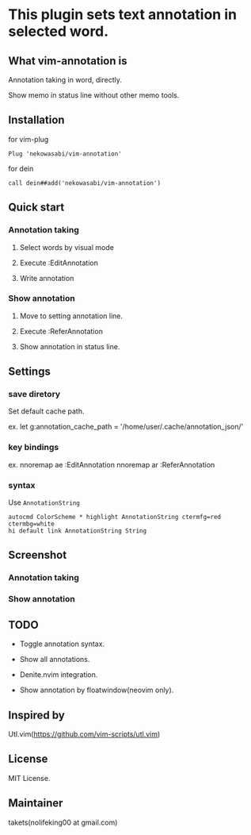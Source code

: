 # This plugin sets text annotation in selected word.

## What vim-annotation is
Annotation taking in word, directly.

Show memo in status line without other memo tools.

## Installation

for vim-plug

    Plug 'nekowasabi/vim-annotation'

for dein

    call dein##add('nekowasabi/vim-annotation')

## Quick start
### Annotation taking
1. Select words by visual mode

2. Execute :EditAnnotation<CR>

3. Write annotation

### Show annotation
1. Move to setting annotation line.

2. Execute :ReferAnnotation<CR>

3. Show annotation in status line.

## Settings
### save diretory
Set default cache path.

ex.
    let g:annotation_cache_path = '/home/user/.cache/annotation_json/'

### key bindings
ex.
    nnoremap <silent> <Leader>ae :EditAnnotation<CR>
    nnoremap <silent> <Leader>ar :ReferAnnotation<CR>

### syntax
Use `AnnotationString`

    autocmd ColorScheme * highlight AnnotationString ctermfg=red ctermbg=white
    hi default link AnnotationString String

## Screenshot
### Annotation taking
### Show annotation

## TODO
* Toggle annotation syntax.

* Show all annotations.

* Denite.nvim integration.

* Show annotation by floatwindow(neovim only).

## Inspired by
Utl.vim(https://github.com/vim-scripts/utl.vim)

## License
MIT License.

## Maintainer
takets(nolifeking00 at gmail.com)
